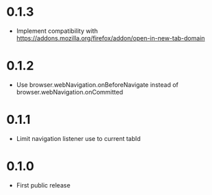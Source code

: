 0.1.3
=====
* Implement compatibility with https://addons.mozilla.org/firefox/addon/open-in-new-tab-domain

0.1.2
=====
* Use browser.webNavigation.onBeforeNavigate instead of browser.webNavigation.onCommitted

0.1.1
=====
* Limit navigation listener use to current tabId

0.1.0
=====
* First public release